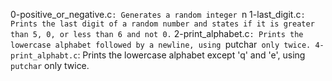 0-positive_or_negative.c`: Generates a random integer `n
1-last_digit.c`: Prints the last digit of a random number and states if it is greater than 5, 0, or less than 6 and not 0.`
2-print_alphabet.c`: Prints the lowercase alphabet followed by a newline, using `putchar` only twice.
4-print_alphabt.c`: Prints the lowercase alphabet except 'q' and 'e', using `putchar` only twice.
